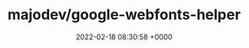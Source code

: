 ---
title: "majodev/google-webfonts-helper"
link: "https://github.com/majodev/google-webfonts-helper"
date: "2022-02-18 08:30:58 +0000"
---